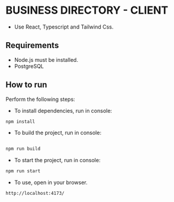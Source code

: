 # BUSINESS DIRECTORY - CLIENT

- Use React, Typescript and Tailwind Css.

## Requirements

- Node.js must be installed.
- PostgreSQL

## How to run

Perform the following steps:

- To install dependencies, run in console:

```bash
npm install
```

- To build the project, run in console:

```bash

npm run build
```

- To start the project, run in console:

```bash
npm run start
```

- To use, open in your browser.

```bash
http://localhost:4173/
```
